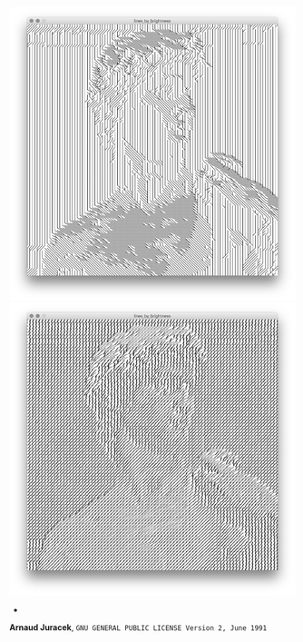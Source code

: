 ![preview](preview_1.png?raw=true "preview")
![preview](preview_2.png?raw=true "preview")

-
**Arnaud Juracek**, `GNU GENERAL PUBLIC LICENSE Version 2, June 1991`

